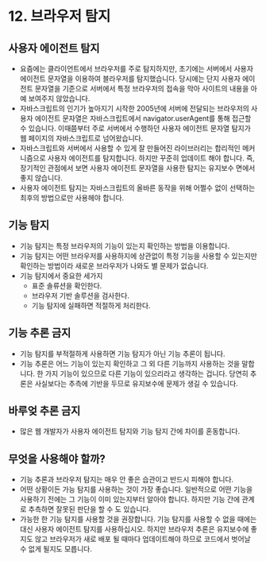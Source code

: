 # 12. 브라우저 탐지

## 사용자 에이전트 탐지

- 요즘에는 클라이언트에서 브라우저를 주로 탐지하지만, 초기에는 서버에서 사용자 에이전트 문자열을 이용하여 블라우저를 탐지했습니다. 당시에는 단지 사용자 에이전트 문자열을 기준으로 서버에서 특정 브라우저의 접속을 막아 사이트의 내용을 아예 보여주지 않았습니다.
- 자바스크립트의 인기가 높아지기 시작한 2005년에 서버에 전달되는 브라우저의 사용자 에이전트 문자열은 자바스크립트에서 navigator.userAgent를 통해 접근할 수 있습니다. 이때쯤부터 주로 서버에서 수행하던 사용자 에이전트 문자열 탐지가 웹 페이지의 자바스크립트로 넘어왔습니다.
- 자바스크립트와 서버에서 사용할 수 있게 잘 만들어진 라이브러리는 합리적인 메커니즘으로 사용자 에이전트를 탐지합니다. 하지만 꾸준히 업데이트 해야 합니다. 즉, 장기적인 관점에서 보면 사용자 에이전트 문자열을 사용한 탐지는 유지보수 면에서 좋지 않습니다.
- 사용자 에이전트 탐지는 자바스크립트의 올바른 동작을 위해 어쩔수 없이 선택하는 최후의 방법으로만 사용헤야 합니다.

## 기능 탐지

- 기능 탐지는 특정 브라우저의 기능이 있는지 확인하는 방법을 이용합니다.
- 기능 탐지는 어떤 브라우저를 사용하지에 상관없이 특정 기능을 사용할 수 있는지만 확인하는 방법이라 새로운 브라우저가 나와도 별 문제가 없습니다.
- 기능 탐지에서 중요한 세가지
  - 표준 솔류션을 확인한다.
  - 브라우저 기반 솔루션을 검사한다.
  - 기능 탐지에 실패하면 적절하게 처리한다.

## 기능 추론 금지

- 기능 탐지를 부적절하게 사용하면 기능 탐지가 아닌 기능 추론이 됩니다.
- 기능 추론은 어느 기능이 있는지 확인하고 그 외 다른 기능까지 사용하는 것을 말합니다. 한 가지 기능이 있으므로 다른 기능이 있으리라고 생각하는 겁니다. 당연히 추론은 사실보다는 추측에 기반을 두므로 유지보수에 문제가 생길 수 있습니다.

## 바루엊 추론 금지

- 많은 웹 개발자가 사용자 에이전트 탐지와 기능 탐지 간에 차이를 혼동합니다.

## 무엇을 사용해야 할까?

- 기능 추론과 브라우저 탐지는 매우 안 좋은 습관이고 반드시 피해야 합니다.
- 어떤 상황이든 가능 탐지를 사용하는 것이 가장 좋습니다. 일반적으로 어떤 기능을 사용하기 전에는 그 기능이 이미 있는지부터 알아야 합니다. 하지만 기능 간에 관계로 추측하면 잘못된 판단을 할 수 도 있습니다.
- 가능한 한 기능 탐지를 사용할 것을 권장합니다. 기능 탐지를 사용할 수 없을 때에는 대신 사용자 에이전트 탐지를 사용하십시오. 하지만 브라우저 추론은 유지보수에 좋지도 않고 브라우저가 새로 배포 될 때마다 업데이트해야 하므로 코드에서 벗어날 수 없게 될지도 모릅니다.
